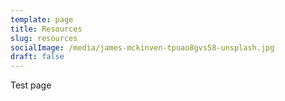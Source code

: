 ```yaml
---
template: page
title: Resources
slug: resources
socialImage: /media/james-mckinven-tpuao8gvs58-unsplash.jpg
draft: false
---
```

Test page